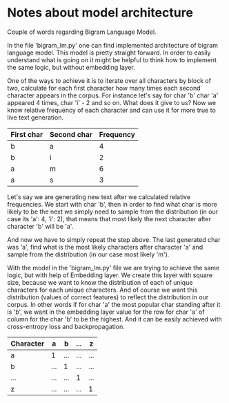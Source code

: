 # Notes about model architecture

Couple of words regarding Bigram Language Model.

In the file 'bigram_lm.py' one can find implemented architecture of bigram language model. This model is pretty straight forward. In order to easily understand what is going on it might be helpful to think how to implement the same logic, but without embedding layer.

One of the ways to achieve it is to iterate over all characters by block of two, calculate for each first character how many times each second character appears in the corpus. For instance let's say for char 'b' char 'a' appeared 4 times, char 'i' - 2 and so on. What does it give to us? Now we know relative frequency of each character and can use it for more true to live text generation.

| First char | Second char | Frequency |
-------------|-------------|------------
| b | a | 4
| b | i | 2
| a | m | 6
| a | s | 3

Let's say we are generating new text after we calculated relative frequencies. We start with char 'b', then in order to find what char is more likely to be the next we simply need to sample from the distribution (in our case its 'a': 4, 'i': 2), that means that most likely the next character after character 'b' will be 'a'.

And now we have to simply repeat the step above. The last generated char was 'a', find what is the most likely characters after character 'a' and sample from the distribution (in our case most likely 'm').

With the model in the 'bigram_lm.py' file we are trying to achieve the same logic, but with help of Embedding layer. We create this layer with square size, because we want to know the distribution of each of unique characters for each unique characters. And of course we want this distribution (values of correct features) to reflect the distribution in our corpus. In other words if for char 'a' the most popular char standing after it is 'b', we want in the embedding layer value for the row for char 'a' of column for the char 'b' to be the highest. And it can be easily achieved with cross-entropy loss and backpropagation.

| Character | a | b | ... | z |
|----| --- | --- | --- | --- |
| a  | 1   | ... | ... | ... |
| b  | ... | 1   | ... | ... |
| ...| ... | ... | 1   | ... |
| z  | ... | ... | ... | 1   |
